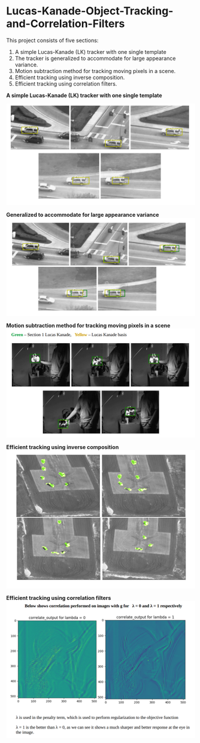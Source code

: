 # Lucas-Kanade-Object-Tracking-and-Correlation-Filters

This project consists of five sections:  
1) A simple Lucas-Kanade (LK) tracker with one single template   
2) The tracker is generalized to accommodate for large appearance variance.   
3) Motion subtraction method for tracking moving pixels in a scene. 
4) Efficient tracking using inverse composition.
5) Efficient tracking using correlation filters.

**A simple Lucas-Kanade (LK) tracker with one single template**   

![1](/results/1.png)

**Generalized to accommodate for large appearance variance**    
![1](/results/2.png)

**Motion subtraction method for tracking moving pixels in a scene**    
![1](/results/3.png)

**Efficient tracking using inverse composition**    
![1](/results/4.png)

**Efficient tracking using correlation filters**   
![1](/results/5.png)

